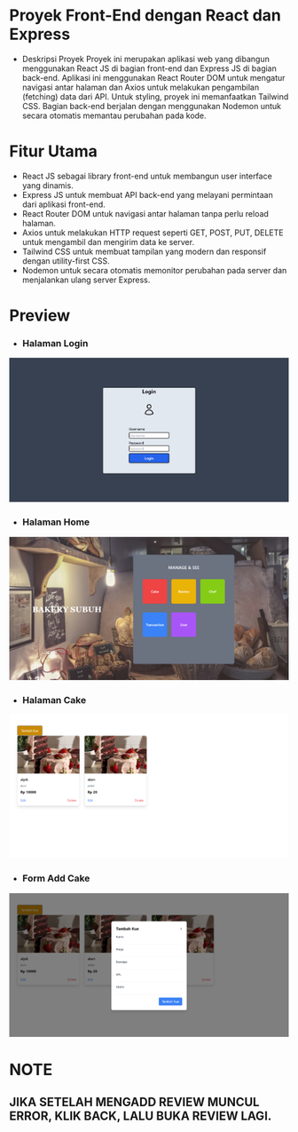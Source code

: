 # Proyek Front-End dengan React dan Express
- Deskripsi Proyek
Proyek ini merupakan aplikasi web yang dibangun menggunakan React JS di bagian front-end dan Express JS di bagian back-end. Aplikasi ini menggunakan React Router DOM untuk mengatur navigasi antar halaman dan Axios untuk melakukan pengambilan (fetching) data dari API. Untuk styling, proyek ini memanfaatkan Tailwind CSS. Bagian back-end berjalan dengan menggunakan Nodemon untuk secara otomatis memantau perubahan pada kode.

# Fitur Utama
- React JS sebagai library front-end untuk membangun user interface yang dinamis.
- Express JS untuk membuat API back-end yang melayani permintaan dari aplikasi front-end.
- React Router DOM untuk navigasi antar halaman tanpa perlu reload halaman.
- Axios untuk melakukan HTTP request seperti GET, POST, PUT, DELETE untuk mengambil dan mengirim data ke server.
- Tailwind CSS untuk membuat tampilan yang modern dan responsif dengan utility-first CSS.
- Nodemon untuk secara otomatis memonitor perubahan pada server dan menjalankan ulang server Express.

# Preview

- ### Halaman Login
<img src="./src/image/login.png">

- ### Halaman Home
<img src="./src/image/Home.png">

- ### Halaman Cake
<img src="./src//image/Cake.png">

- ### Form Add Cake
<img src="./src/image/FormAddCake.png">

# NOTE

## JIKA SETELAH MENGADD REVIEW MUNCUL ERROR, KLIK BACK, LALU BUKA REVIEW LAGI.

